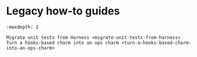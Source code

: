 # Legacy how-to guides

```{toctree}
:maxdepth: 2

Migrate unit tests from Harness <migrate-unit-tests-from-harness>
Turn a hooks-based charm into an ops charm <turn-a-hooks-based-charm-into-an-ops-charm>
```
